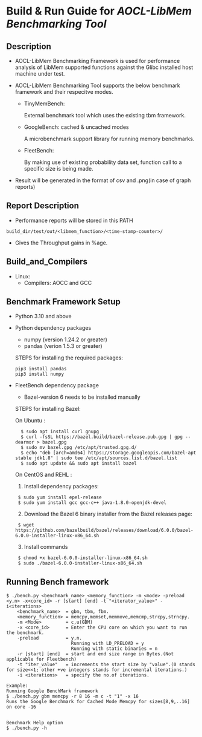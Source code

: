 # Build & Run Guide for **_AOCL-LibMem Benchmarking Tool_**

## Description
- AOCL-LibMem Benchmarking Framework is used for performance analysis of LibMem supported functions  against the  Glibc installed host machine under test.
- AOCL-LibMem Benchmarking Tool supports the below benchmark framework and their respecitve modes.
    - TinyMemBench:

        External benchmark tool which uses the existing tbm framework.
    - GoogleBench: cached & uncached modes

        A microbenchmark support library for running memory benchmarks.
    - FleetBench:

        By making use of existing probability data set, function call to a specific size is being made.

- Result will be generated in the format of csv and .png(in case of graph reports)

## Report Description
  - Performance reports will be stored in this PATH
```
build_dir/test/out/<libmem_function>/<time-stamp-counter>/
```
  - Gives the Throughput gains in %age.

## Build_and_Compilers
- Linux:
  - Compilers: AOCC and GCC

## Benchmark Framework Setup
- Python 3.10 and above
- Python dependency packages
    - numpy  (version 1.24.2 or greater)
    - pandas (verion 1.5.3 or greater)

    STEPS for installing the required packages:

      pip3 install pandas
      pip3 install numpy
- FleetBench dependency package
    - Bazel-version 6 needs to be installed manually

    STEPS for installing Bazel:

    On Ubuntu :

        $ sudo apt install curl gnupg
        $ curl -fsSL https://bazel.build/bazel-release.pub.gpg | gpg --dearmor > bazel.gpg
        $ sudo mv bazel.gpg /etc/apt/trusted.gpg.d/
        $ echo "deb [arch=amd64] https://storage.googleapis.com/bazel-apt stable jdk1.8" | sudo tee /etc/apt/sources.list.d/bazel.list
        $ sudo apt update && sudo apt install bazel

    On CentOS and REHL :

  1.    Install dependency packages:

       $ sudo yum install epel-release
       $ sudo yum install gcc gcc-c++ java-1.8.0-openjdk-devel
  2.    Download the Bazel 6 binary installer from the Bazel releases page:

	   $ wget https://github.com/bazelbuild/bazel/releases/download/6.0.0/bazel-6.0.0-installer-linux-x86_64.sh
  3.    Install commands

       $ chmod +x bazel-6.0.0-installer-linux-x86_64.sh
       $ sudo ./bazel-6.0.0-installer-linux-x86_64.sh


## Running Bench framework

    $ ./bench.py <benchmark_name> <memory_function> -m <mode> -preload <y,n> -x<core_id> -r [start] [end] -t "<iterator_value>" -i<iterations>
        <benchmark_name>  = gbm, tbm, fbm.
        <memory_function> = memcpy,memset,memmove,memcmp,strcpy,strncpy.
        -m <Mode>         = c,u(GBM)
        -x <core_id>      = Enter the CPU core on which you want to run the benchmark.
        -preload          = y,n.
                            Running with LD_PRELOAD = y
                            Running with static binaries = n
        -r [start] [end]  = start and end size range in Bytes.(Not applicable for Fleetbench)
        -t "iter_value"   = increments the start size by "value".(0 stands for size<<1; other +ve integers stands for incremental iterations.)
        -i <iterations>   = specify the no.of iterations.

    Example:
    Running Google BenchMark framework
    $ ./bench.py gbm memcpy -r 8 16 -m c -t "1" -x 16
    Runs the Google Benchmark for Cached Mode Memcpy for sizes[8,9,..16] on core -16


    Benchmark Help option
    $ ./bench.py -h
